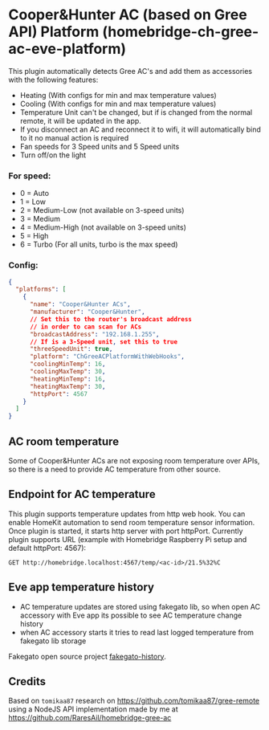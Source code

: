 # Cooper&Hunter AC (based on Gree API) Platform (homebridge-ch-gree-ac-eve-platform)

This plugin automatically detects Gree AC's and add them as accessories with the following features:

- Heating (With configs for min and max temperature values)
- Cooling (With configs for min and max temperature values)
- Temperature Unit can't be changed, but if is changed from the normal remote,
  it will be updated in the app.
- If you disconnect an AC and reconnect it to wifi, it will automatically bind to it
  no manual action is required
- Fan speeds for 3 Speed units and 5 Speed units
- Turn off/on the light

### For speed:

- 0 = Auto
- 1 = Low
- 2 = Medium-Low (not available on 3-speed units)
- 3 = Medium
- 4 = Medium-High (not available on 3-speed units)
- 5 = High
- 6 = Turbo (For all units, turbo is the max speed)

### Config:

```json
{
  "platforms": [
    {
      "name": "Cooper&Hunter ACs",
      "manufacturer": "Cooper&Hunter",
      // Set this to the router's broadcast address
      // in order to can scan for ACs
      "broadcastAddress": "192.168.1.255",
      // If is a 3-Speed unit, set this to true
      "threeSpeedUnit": true,
      "platform": "ChGreeACPlatformWithWebHooks",
      "coolingMinTemp": 16,
      "coolingMaxTemp": 30,
      "heatingMinTemp": 16,
      "heatingMaxTemp": 30,
      "httpPort": 4567
    }
  ]
}
```

## AC room temperature
Some of Cooper&Hunter ACs are not exposing room temperature over APIs, so there is a need to provide AC temperature from other source.

## Endpoint for AC temperature
This plugin supports temperature updates from http web hook. You can enable HomeKit automation to send room temperature sensor information.
Once plugin is started, it starts http server with port httpPort. Currently plugin supports URL (example with Homebridge Raspberry Pi setup and default httpPort: 4567):
```
GET http://homebridge.localhost:4567/temp/<ac-id>/21.5%32%C
```

## Eve app temperature history

- AC temperature updates are stored using fakegato lib, so when open AC accessory with Eve app its possible to see AC temperature change history
- when AC accessory starts it tries to read last logged temperature from fakegato lib storage

Fakegato  open source project [fakegato-history](https://github.com/simont77/fakegato-history). 



## Credits

Based on `tomikaa87` research on https://github.com/tomikaa87/gree-remote
using a NodeJS API implementation made by me at https://github.com/RaresAil/homebridge-gree-ac

